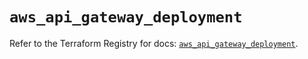 # `aws_api_gateway_deployment`

Refer to the Terraform Registry for docs: [`aws_api_gateway_deployment`](https://registry.terraform.io/providers/hashicorp/aws/5.86.0/docs/resources/api_gateway_deployment).
